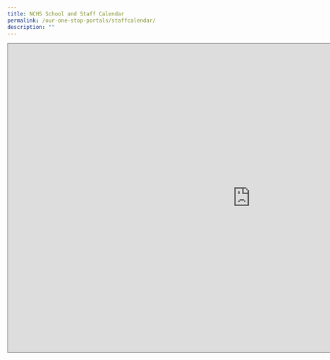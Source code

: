 ```yaml
---
title: NCHS School and Staff Calendar
permalink: /our-one-stop-portals/staffcalendar/
description: ""
---
```

<iframe src="https://calendar.google.com/calendar/embed?height=700&wkst=1&bgcolor=%23ffffff&ctz=Asia%2FSingapore&src=Y19vbTAxMHBoZHNvZjRkbzN0bG40aTI0NTBhMEBncm91cC5jYWxlbmRhci5nb29nbGUuY29t&src=Y18xamhpNmlocWM4dG5rZHBoMzlncGg2bHRwc0Bncm91cC5jYWxlbmRhci5nb29nbGUuY29t&color=%230B8043&color=%233F51B5" style="border:solid 1px #777" width="1100" height="700" frameborder="0" scrolling="no"></iframe>